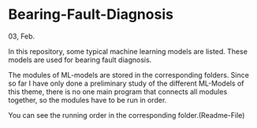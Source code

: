 # Bearing-Fault-Diagnosis
03, Feb.

In this repository, some typical machine learning models are listed. These models are used for bearing fault diagnosis.

The modules of ML-models are stored in the corresponding folders. Since so far I have only done a preliminary study of the different ML-Models of this theme, there is no one main program that connects all modules together, so the modules have to be run in order.

You can see the running order in the corresponding folder.(Readme-File)
